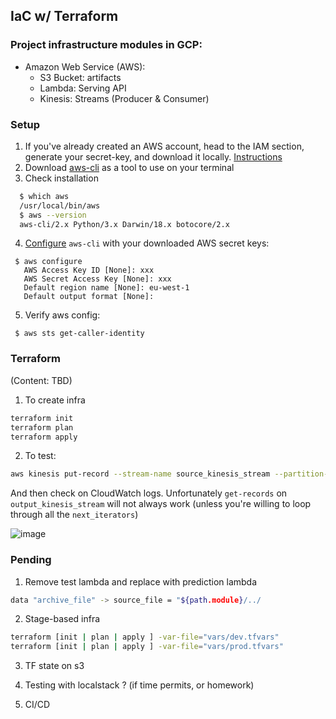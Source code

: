 ## IaC w/ Terraform

### Project infrastructure modules in GCP:
* Amazon Web Service (AWS):
    * S3 Bucket: artifacts
    * Lambda: Serving API
    * Kinesis: Streams (Producer & Consumer)

### Setup

1. If you've already created an AWS account, head to the IAM section, generate your secret-key, and download it locally. 
[Instructions](https://docs.aws.amazon.com/cli/latest/userguide/getting-started-prereqs.html)
2. Download [aws-cli](https://docs.aws.amazon.com/cli/latest/userguide/getting-started-install.html) as a tool to use on your terminal
3. Check installation
  ```bash
    $ which aws
    /usr/local/bin/aws 
    $ aws --version
    aws-cli/2.x Python/3.x Darwin/18.x botocore/2.x
  ```
4. [Configure]((https://docs.aws.amazon.com/cli/latest/userguide/getting-started-quickstart.html)) `aws-cli` with your downloaded AWS secret keys:
  ```shell
   $ aws configure
     AWS Access Key ID [None]: xxx
     AWS Secret Access Key [None]: xxx
     Default region name [None]: eu-west-1
     Default output format [None]:
  ```
5. Verify aws config:
  ```shell
   $ aws sts get-caller-identity
  ```
 
### Terraform

(Content: TBD)

1. To create infra
```bash
terraform init
terraform plan
terraform apply
```

2. To test:
```bash
aws kinesis put-record --stream-name source_kinesis_stream --partition-key 123 --data "Hello, this is a test."
```
And then check on CloudWatch logs. Unfortunately `get-records` on `output_kinesis_stream` will not always work
(unless you're willing to loop through all the `next_iterators`)

![image](cw_log_output.png)

### Pending

1. Remove test lambda and replace with prediction lambda
```bash
data "archive_file" -> source_file = "${path.module}/../
```

2. Stage-based infra
```bash
terraform [init | plan | apply ] -var-file="vars/dev.tfvars"
terraform [init | plan | apply ] -var-file="vars/prod.tfvars"
```

3. TF state on s3

4. Testing with localstack ? (if time permits, or homework)

5. CI/CD
